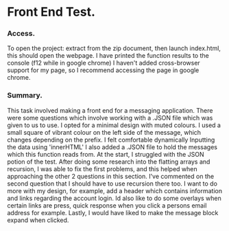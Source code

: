# Front End Test.

### Access.

To open the project: extract from the zip document, then launch index.html, this should open the webpage. I have printed the function results to the console (f12 while in google chrome) I haven't added cross-browser support for my page, so I recommend accessing the page in google chrome.

### Summary.

This task involved making a front end for a messaging application. There were some questions which involve working with a .JSON file which was given to us to use.
I opted for a minimal design with muted colours. I used a small square of vibrant colour on the left side of the message, which changes depending on the prefix. I felt comfortable dynamically Inputting the data using 'innerHTML' I also added a .JSON file to hold the messages which this function reads from.
At the start, I struggled with the JSON potion of the test. After doing some research into the flatting arrays and recursion, I was able to fix the first problems, and this helped when approaching the other 2 questions in this section. I've commented on the second question that I should have to use recursion there too.
I want to do more with my design, for example, add a header which contains information and links regarding the account login. Id also like to do some overlays when certain links are press, quick response when you click a persons email address for example. Lastly, I would have liked to make the message block expand when clicked.
